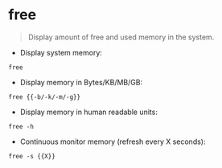 # free

> Display amount of free and used memory in the system.

- Display system memory:

`free`

- Display memory in Bytes/KB/MB/GB:

`free {{-b/-k/-m/-g}}`

- Display memory in human readable units:

`free -h`

- Continuous monitor memory (refresh every X seconds):

`free -s {{X}}`
